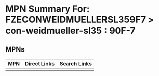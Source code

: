 



# MPN Summary For: FZECONWEIDMUELLERSL359F7 > con-weidmueller-sl35 : 90F-7

## MPNs
  

|MPN|Direct Links|Search Links|
| :--- | :--- | :--- |
||||
